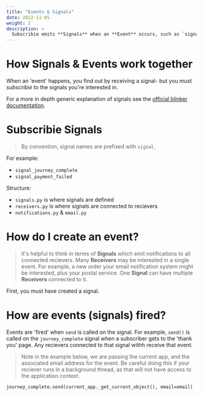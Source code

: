 ```yaml
---
title: "Events & Signals"
date: 2022-11-05
weight: 2
description: >
  Subscribie emits **Signals** when an **Event** occurs, such as `signal_payment_failed`. This is achieved using the python [blinker library](https://blinker.readthedocs.io/en/stable/).
---
```



# How Signals & Events work together

When an 'event' happens, you find out by receiving a signal- but you must *subscribie* to the signals you're interested in.

For a more in depth generic explanation of signals see the [ official blinker documentation](https://blinker.readthedocs.io/en/stable/).


# Subscribie Signals

> By convention, signal names are prefixed with `signal_`

For example:

- `signal_journey_complete`
- `signal_payment_failed`

Structure:

- `signals.py` is where signals are defined
- `receivers.py` is where signals are connected to recievers
- `notifications.py` &amp; `email.py`


# How do I create an event?

> It's helpful to think in terms of **Signals** which emit notifications to all connected recievers. Many **Receivers** may be interested in a single event. For example, a new order your email notification system might be interested, plus your postal service. One **Signal** can have multiple **Receivers** connected to it.

First, you must have created a signal.

# How are events (signals) fired?

Events are 'fired' when `send` is called on the signal.
For example, `send()` is called on the `journey_complete` signal when
a subscriber gets to the 'thank you' page. Any recievers connected to that
signal withh receive that event.

> Note in the example below, we are passing the current app, and the associated email
  address for the event. Be careful doing this if your reciever runs in a background thread,
  as that will not have access to the application context.

```
journey_complete.send(current_app._get_current_object(), email=email)
```
